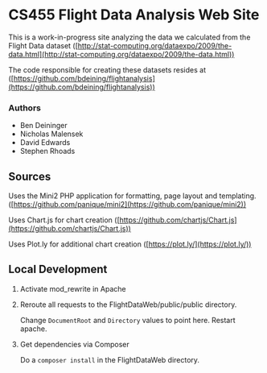 # CS455 Flight Data Analysis Web Site

This is a work-in-progress site analyzing the data we calculated from the Flight Data dataset ([http://stat-computing.org/dataexpo/2009/the-data.html](http://stat-computing.org/dataexpo/2009/the-data.html))

The code responsible for creating these datasets resides at ([https://github.com/bdeining/flightanalysis](https://github.com/bdeining/flightanalysis))
### Authors
* Ben Deininger
* Nicholas Malensek
* David Edwards
* Stephen Rhoads

## Sources
Uses the Mini2 PHP application for formatting, page layout and templating.  ([https://github.com/panique/mini2](https://github.com/panique/mini2))

Uses Chart.js for chart creation ([https://github.com/chartjs/Chart.js](https://github.com/chartjs/Chart.js))

Uses Plot.ly for additional chart creation ([https://plot.ly/](https://plot.ly/))
## Local Development

1. Activate mod_rewrite in Apache
2. Reroute all requests to the FlightDataWeb/public/public directory.  

    Change `DocumentRoot` and `Directory` values to point here.  Restart apache.
3. Get dependencies via Composer

    Do a `composer install` in the FlightDataWeb directory.
